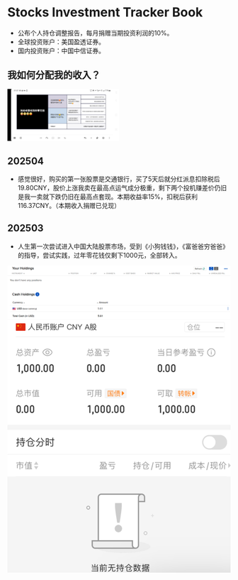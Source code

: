 # Stocks Investment Tracker Book

* 公布个人持仓调整报告，每月捐赠当期投资利润的10%。
* 全球投资账户：美国盈透证券。
* 国内投资账户：中国中信证券。

## 我如何分配我的收入？

<img src="R01Files/R01filesmoneyasset.jpg" style="width:50%; height:auto;" />

## 202504

* 感觉很好，购买的第一张股票是交通银行，买了5天后就分红派息扣除税后19.80CNY，股价上涨我卖在最高点运气成分极重，剩下两个投机赚差价仍旧是我一卖就下跌仍旧在最高点套现。本期收益率15%，扣税后获利116.37CNY。（本期收入捐赠已兑现）

## 202503

* 人生第一次尝试进入中国大陆股票市场，受到《小狗钱钱》，《富爸爸穷爸爸》的指导，尝试实践，过年零花钱仅剩下1000元，全部转入。

![](R01Files/R0120250301.png)
![](R01Files/R0120250302.png)
